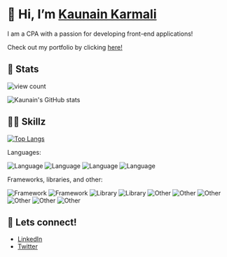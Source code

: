 # 👋 Hi, I’m [Kaunain Karmali](https://www.linkedin.com/in/kaunainkarmali/)

I am a CPA with a passion for developing front-end applications!

Check out my portfolio by clicking [here!](https://www.kaunain.dev/)

## 🦁 Stats

![view count](https://komarev.com/ghpvc/?username=KaunainKarmali&color=blue)

![Kaunain's GitHub stats](https://github-readme-stats.vercel.app/api?username=KaunainKarmali&count_private=true&theme=prussian)

## 🤹‍♂️ Skillz

[![Top Langs](https://github-readme-stats.vercel.app/api/top-langs/?username=KaunainKarmali&theme=prussian&layout=compact)](https://github.com/KaunainKarmali/github-readme-stats)

Languages: 

![Language](https://img.shields.io/badge/HTML5-blue)
![Language](https://img.shields.io/badge/CSS-blue)
![Language](https://img.shields.io/badge/JavaScript(ES6)-blue)
![Language](https://img.shields.io/badge/Python-blue)

Frameworks, libraries, and other:

![Framework](https://img.shields.io/badge/React-purple)
![Framework](https://img.shields.io/badge/Express-purple)
![Library](https://img.shields.io/badge/MaterialUI-purple)
![Library](https://img.shields.io/badge/jQuery-purple)
![Other](https://img.shields.io/badge/NodeJS-purple)
![Other](https://img.shields.io/badge/MongoDB-purple)
![Other](https://img.shields.io/badge/SASS-purple)
![Other](https://img.shields.io/badge/SCSS-purple)
![Other](https://img.shields.io/badge/GraphQL-purple)
![Other](https://img.shields.io/badge/Jest-purple)


## 👊 Lets connect!
- [LinkedIn](https://www.linkedin.com/in/kaunainkarmali)
- [Twitter](https://twitter.com/KaunainKarmali)
